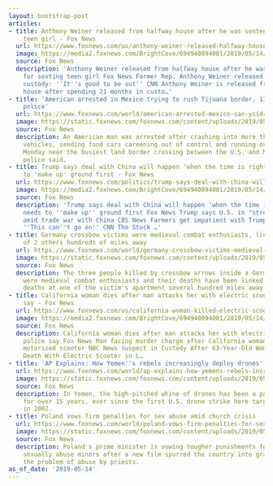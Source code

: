 ```yaml
---
layout: bootstrap-post
articles:
- title: Anthony Weiner released from halfway house after he was sentenced for sexting
    teen girl - Fox News
  url: https://www.foxnews.com/us/anthony-weiner-released-halfway-house
  image: https://media2.foxnews.com/BrightCove/694940094001/2019/05/14/694940094001_6036548136001_6036545630001-vs.jpg
  source: Fox News
  description: 'Anthony Weiner released from halfway house after he was sentenced
    for sexting teen girl Fox News Former Rep. Anthony Weiner released from prison
    custody: ''It''s good to be out'' CNN Anthony Weiner is released from halfway
    house after spending 21 months in custo…'
- title: 'American arrested in Mexico trying to rush Tijuana border, 17 cars, 5 people:
    police'
  url: https://www.foxnews.com/world/american-arrested-mexico-san-ysidro-border-crossing-crash
  image: https://static.foxnews.com/foxnews.com/content/uploads/2019/05/Truck2.jpg
  source: Fox News
  description: An American man was arrested after crashing into more than a dozen
    vehicles, sending food cars careening out of control and running over five people
    Monday near the busiest land border crossing between the U.S. and Mexico, Mexican
    police said.
- title: Trump says deal with China will happen ‘when the time is right, US needs
    to 'make up' ground first - Fox News
  url: https://www.foxnews.com/politics/trump-says-deal-with-china-will-happen-when-the-time-is-right-us-needs-to-make-up-ground-first
  image: https://media2.foxnews.com/BrightCove/694940094001/2019/05/14/694940094001_6036470648001_6036472670001-vs.jpg
  source: Fox News
  description: 'Trump says deal with China will happen ‘when the time is right, US
    needs to ''make up'' ground first Fox News Trump says U.S. in "strong position"
    amid trade war with China CBS News Farmers get impatient with Trump''s trade war:
    ''This can''t go on'' CNN The Stock …'
- title: Germany crossbow victims were medieval combat enthusiasts, linked to deaths
    of 2 others hundreds of miles away
  url: https://www.foxnews.com/world/germany-crossbow-victims-medieval-enthusiasts-linked-two-more-deaths
  image: https://static.foxnews.com/foxnews.com/content/uploads/2019/05/AP19133425623193.jpg
  source: Fox News
  description: The three people killed by crossbow arrows inside a German hotel room
    were medieval combat enthusiasts and their deaths have been linked to two more
    deaths at one of the victim's apartment several hundred miles away.
- title: California woman dies after man attacks her with electric scooter, police
    say - Fox News
  url: https://www.foxnews.com/us/california-woman-killed-electric-scooter
  image: https://media2.foxnews.com/BrightCove/694940094001/2019/05/14/694940094001_6036485689001_6036481193001-vs.jpg
  source: Fox News
  description: California woman dies after man attacks her with electric scooter,
    police say Fox News Man facing murder charge after California woman beaten with
    motorized scooter NBC News Suspect in Custody After 63-Year-Old Woman Beaten to
    Death With Electric Scooter in L…
- title: 'AP Explains: How Yemen''s rebels increasingly deploy drones'
  url: https://www.foxnews.com/world/ap-explains-how-yemens-rebels-increasingly-deploy-drones
  image: https://static.foxnews.com/foxnews.com/content/uploads/2019/05/ContentBroker_contentid-0cff70e59788441981917c61207fa8da.png
  source: Fox News
  description: In Yemen, the high-pitched whine of drones has been a part of life
    for over 15 years, ever since the first U.S. drone strike here targeting al-Qaida
    in 2002.
- title: Poland vows firm penalties for sex abuse amid church crisis
  url: https://www.foxnews.com/world/poland-vows-firm-penalties-for-sex-abuse-amid-church-crisis
  image: https://static.foxnews.com/foxnews.com/content/uploads/2019/05/ContentBroker_contentid-ee2206deca6148949ae090ec9f5a1f11.png
  source: Fox News
  description: Poland's prime minister is vowing tougher punishments for those who
    sexually abuse minors after a new film spurred the country into grappling with
    the problem of abuse by priests.
as_of_date: '2019-05-14'
---
```


